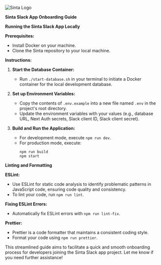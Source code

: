 ![Sinta Logo](https://assets-global.website-files.com/6457f112b965721ffc2b0777/6457f2617575798a80fbb8d5_Pasted%20Graphic%201.png)


**Sinta Slack App Onboarding Guide**


**Running the Sinta Slack App Locally**

**Prerequisites:**
- Install Docker on your machine.
- Clone the Sinta repository to your local machine.

**Instructions:**
1. **Start the Database Container:**
   - Run `./start-database.sh` in your terminal to initiate a Docker container for the local development database.

2. **Set up Environment Variables:**
   - Copy the contents of `.env.example` into a new file named `.env` in the project's root directory.
   - Update the environment variables with your values (e.g., database URL, Next Auth secrets, Slack client ID, Slack client secret).

3. **Build and Run the Application:**
   - For development mode, execute `npm run dev`.
   - For production mode, execute:
     ```
     npm run build
     npm start
     ```

**Linting and Formatting**

**ESLint:**
- Use ESLint for static code analysis to identify problematic patterns in JavaScript code, ensuring code quality and consistency.
- To lint your code, run `npm run lint`.

**Fixing ESLint Errors:**
- Automatically fix ESLint errors with `npm run lint-fix`.

**Prettier:**
- Prettier is a code formatter that maintains a consistent coding style.
- Format your code using `npm run prettier`.

This streamlined guide aims to facilitate a quick and smooth onboarding process for developers joining the Sinta Slack app project. Let me know if you need further assistance!
